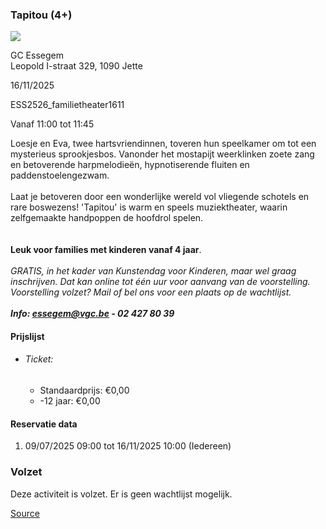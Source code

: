 ### Tapitou (4+)

![](https://s3-eu-west-1.amazonaws.com/os-kwdo/prod/vgc/images/activity/686e86e650b36_Tapitou_©_We_Have_Heart_%284%29.jpg)

GC Essegem  
Leopold I-straat 329, 1090 Jette

16/11/2025

ESS2526_familietheater1611

Vanaf 11:00 tot 11:45

Loesje en Eva, twee hartsvriendinnen, toveren hun speelkamer om tot een mysterieus sprookjesbos. Vanonder het mostapijt weerklinken zoete zang en betoverende harpmelodieën, hypnotiserende fluiten en paddenstoelengezwam.  
<br/>Laat je betoveren door een wonderlijke wereld vol vliegende schotels en rare boswezens! 'Tapitou' is warm en speels muziektheater, waarin zelfgemaakte handpoppen de hoofdrol spelen.  
<br/><br/>**Leuk voor families met kinderen vanaf 4 jaar**.  
<br/>*GRATIS, in het kader van Kunstendag voor Kinderen, maar wel graag inschrijven. Dat kan online tot één uur voor aanvang van de voorstelling.  
Voorstelling volzet? Mail of bel ons voor een plaats op de wachtlijst.  
<br/>**Info: [essegem@vgc.be](mailto:essegem@vgc.be) - 02 427 80 39***  

#### Prijslijst

* ###### Ticket:
    
    * Standaardprijs: €0,00
    * \-12 jaar: €0,00

  

#### Reservatie data

1.  09/07/2025 09:00 tot 16/11/2025 10:00 (Iedereen)

### Volzet

Deze activiteit is volzet. Er is geen wachtlijst mogelijk.

[Source](https://tickets.vgc.be/ticketingActivity/subscribe/ESS2526_familietheater1611)